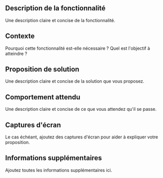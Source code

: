 ## Description de la fonctionnalité

Une description claire et concise de la fonctionnalité.

## Contexte

Pourquoi cette fonctionnalité est-elle nécessaire ? Quel est l'objectif à atteindre ?

## Proposition de solution

Une description claire et concise de la solution que vous proposez.

## Comportement attendu

Une description claire et concise de ce que vous attendez qu'il se passe.

## Captures d'écran

Le cas échéant, ajoutez des captures d'écran pour aider à expliquer votre proposition.

## Informations supplémentaires

Ajoutez toutes les informations supplémentaires ici.
